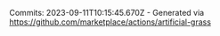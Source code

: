 Commits: 2023-09-11T10:15:45.670Z - Generated via https://github.com/marketplace/actions/artificial-grass
<br>
